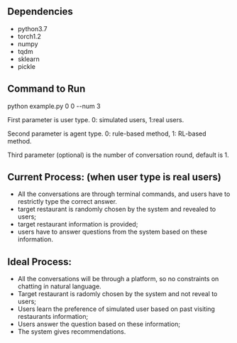 ## Dependencies

- python3.7
- torch1.2
- numpy
- tqdm
- sklearn
- pickle


## Command to Run

python example.py 0 0 --num 3

First parameter is user type. 0: simulated users, 1:real users.

Second parameter is agent type. 0: rule-based method, 1: RL-based method.

Third parameter (optional) is the number of conversation round, default is 1. 

## Current Process: (when user type is real users) 
- All the conversations are through terminal commands, and users have to restrictly type the correct answer.
- target restaurant is randomly chosen by the system and revealed to users; 
- target restaurant information is provided; 
- users have to answer questions from the system based on these information.

## Ideal Process:
- All the conversations will be through a platform, so no constraints on chatting in natural language.
- Target restaurant is radomly chosen by the system and not reveal to users;
- Users learn the preference of simulated user based on past visiting restaurants information;
- Users answer the question based on these information; 
- The system gives recommendations.



